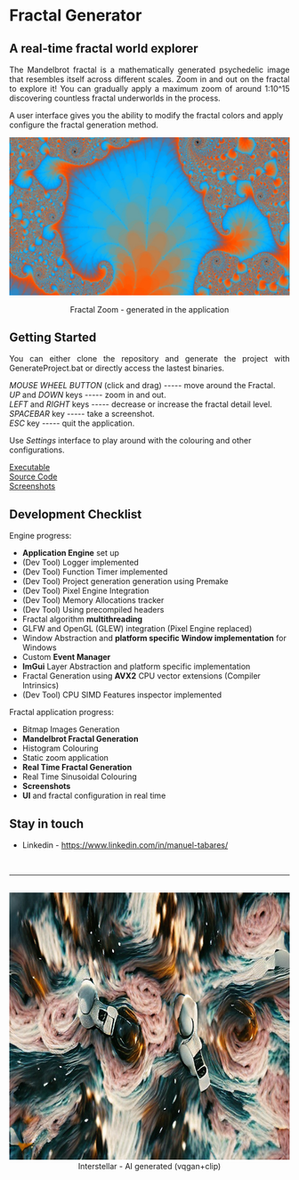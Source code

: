 # Fractal Generator
## A real-time fractal world explorer

<p align="justify">
The Mandelbrot fractal is a mathematically generated psychedelic image that resembles itself across different scales. Zoom in and out on the fractal to explore it! You can gradually apply a maximum zoom of around 1:10^15 discovering countless fractal underworlds in the process.

A user interface gives you the ability to modify the fractal colors and apply configure the fractal generation method.
</p>

![Fractal](screenshots/Fractal_Screenshot_User2.jpg)
<p align="center">Fractal Zoom - generated in the application</p>

## Getting Started

<p align="justify">
You can either clone the repository and generate the project with GenerateProject.bat or directly access the lastest binaries.<br/>

*MOUSE WHEEL BUTTON* (click and drag) ----- move around the Fractal.  
*UP* and *DOWN* keys ----- zoom in and out.  
*LEFT* and *RIGHT* keys ----- decrease or increase the fractal detail level.  
*SPACEBAR* key ----- take a screenshot.  
*ESC* key ----- quit the application.<br/>

Use *Settings* interface to play around with the colouring and other configurations.<br/>

[Executable](https://github.com/ManuCanedo/fractal-generator/tree/master/bin)  
[Source Code](https://github.com/ManuCanedo/fractal-generator/tree/master/src)   
[Screenshots](https://github.com/ManuCanedo/fractal-generator/tree/master/screenshots) 
</p>

## Development Checklist

Engine progress:
+ **Application Engine** set up
+ (Dev Tool) Logger implemented  
+ (Dev Tool) Function Timer implemented
+ (Dev Tool) Project generation generation using Premake
+ (Dev Tool) Pixel Engine Integration
+ (Dev Tool) Memory Allocations tracker 
+ (Dev Tool) Using precompiled headers
+ Fractal algorithm **multithreading**
+ GLFW and OpenGL (GLEW) integration (Pixel Engine replaced)
+ Window Abstraction and **platform specific Window implementation** for Windows
+ Custom **Event Manager**
+ **ImGui** Layer Abstraction and platform specific implementation
+ Fractal Generation using **AVX2** CPU vector extensions (Compiler Intrinsics)
+ (Dev Tool) CPU SIMD Features inspector implemented


Fractal application progress:
+ Bitmap Images Generation
+ **Mandelbrot Fractal Generation**
+ Histogram Colouring
+ Static zoom application
+ **Real Time Fractal Generation**
+ Real Time Sinusoidal Colouring
+ **Screenshots**
+ **UI** and fractal configuration in real time

## Stay in touch

+ Linkedin - https://www.linkedin.com/in/manuel-tabares/

<br><hr>
<p align="center">
  <br> <img width="840" height="480" src="media/interstellar-ai.jpg">
  <br> Interstellar - AI generated (vqgan+clip)
</p>
